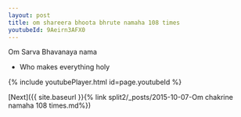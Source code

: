 ```yaml
---
layout: post
title: om shareera bhoota bhrute namaha 108 times
youtubeId: 9Aeirn3AFX0
---
```

 
 
Om Sarva Bhavanaya nama 
 
 -  Who makes everything holy 
 
  
 
  
 
 
 
 
 
 


{% include youtubePlayer.html id=page.youtubeId %}
 
[Next]({{ site.baseurl }}{% link  split2/_posts/2015-10-07-Om chakrine namaha 108 times.md%})
 
